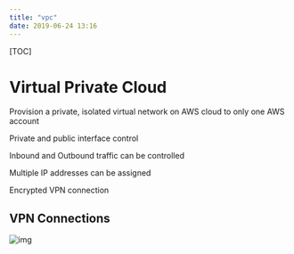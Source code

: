 ```yaml
---
title: "vpc"
date: 2019-06-24 13:16
---
```

[TOC]



# Virtual Private Cloud

Provision a private, isolated virtual network on AWS cloud to only one AWS account

Private and public interface control

Inbound and Outbound traffic can be controlled

Multiple IP addresses can be assigned

Encrypted VPN connection









## VPN Connections

![img](https://snag.gy/sMZprU.jpg)



